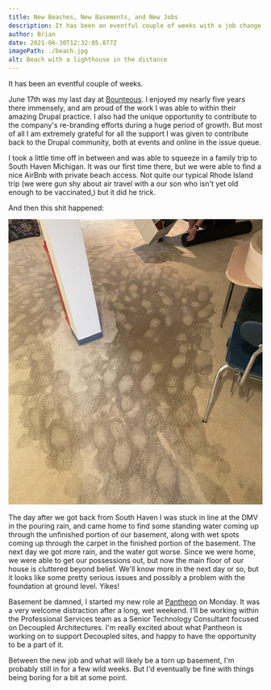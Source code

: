 ```yaml
---
title: New Beaches, New Basements, and New Jobs
description: It has been an eventful couple of weeks with a job change, some time off, and a flooded basement.
author: Brian
date: 2021-06-30T12:32:05.877Z
imagePath: ./beach.jpg
alt: Beach with a lighthouse in the distance
---
```


It has been an eventful couple of weeks.

June 17th was my last day at [Bounteous](https://www.bounteous.com/). I enjoyed my nearly five years there immensely, and am proud of the work I was able to within their amazing Drupal practice. I also had the unique opportunity to contribute to the company's re-branding efforts during a huge period of growth. But most of all I am extremely grateful for all the support I was given to contribute back to the Drupal community, both at events and online in the issue queue.

I took a little time off in between and was able to squeeze in a family trip to South Haven Michigan. It was our first time there, but we were able to find a nice AirBnb with private beach access. Not quite our typical Rhode Island trip (we were gun shy about air travel with a our son who isn't yet old enough to be vaccinated,) but it did he trick.

And then this shit happened:

![Wet footprints in carpet](./flood.jpg)

The day after we got back from South Haven I was stuck in line at the DMV in the pouring rain, and came home to find some standing water coming up through the unfinished portion of our basement, along with wet spots coming up through the carpet in the finished portion of the basement. The next day we got more rain, and the water got worse. Since we were home, we were able to get our possessions out, but now the main floor of our house is cluttered beyond belief. We'll know more in the next day or so, but it looks like some pretty serious issues and possibly a problem with the foundation at ground level. Yikes!

Basement be damned, I started my new role at [Pantheon](https://pantheon.io/) on Monday. It was a very welcome distraction after a long, wet weekend. I'll be working within the Professional Services team as a Senior Technology Consultant focused on Decoupled Architectures. I'm really excited about what Pantheon is working on to support Decoupled sites, and happy to have the opportunity to be a part of it.

Between the new job and what will likely be a torn up basement, I'm probably still in for a few wild weeks. But I'd eventually be fine with things being boring for a bit at some point.
